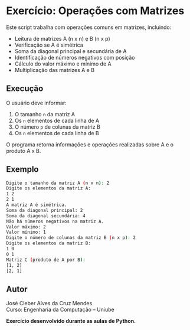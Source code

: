 # Exercício: Operações com Matrizes

Este script trabalha com operações comuns em matrizes, incluindo:

- Leitura de matrizes A (n x n) e B (n x p)
- Verificação se A é simétrica
- Soma da diagonal principal e secundária de A
- Identificação de números negativos com posição
- Cálculo do valor máximo e mínimo de A
- Multiplicação das matrizes A e B

## Execução

O usuário deve informar:

1. O tamanho `n` da matriz A
2. Os `n` elementos de cada linha de A
3. O número `p` de colunas da matriz B
4. Os `n` elementos de cada linha de B

O programa retorna informações e operações realizadas sobre A e o produto A x B.

## Exemplo

```bash
Digite o tamanho da matriz A (n x n): 2
Digite os elementos da matriz A:
1 2
2 1
A matriz A é simétrica.
Soma da diagonal principal: 2
Soma da diagonal secundária: 4
Não há números negativos na matriz A.
Valor máximo: 2
Valor mínimo: 1
Digite o número de colunas da matriz B (n x p): 2
Digite os elementos da matriz B:
1 0
0 1
Matriz C (produto de A por B):
[1, 2]
[2, 1]
```

## Autor
José Cleber Alves da Cruz Mendes  
Curso: Engenharia da Computação – Uniube



**Exercício desenvolvido durante as aulas de Python.**
